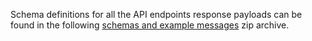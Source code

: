 Schema definitions for all the API endpoints response payloads can be found in the following [schemas and example messages](/api-documentation/docs/api/download/customs-declarations-information/1.0/wco-status-schemas.zip) zip archive.